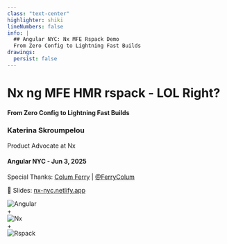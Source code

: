 ```yaml
---
class: "text-center"
highlighter: shiki
lineNumbers: false
info: |
  ## Angular NYC: Nx MFE Rspack Demo
  From Zero Config to Lightning Fast Builds
drawings:
  persist: false
---
```


<style>
.bounce-logo {
  animation: bounce 2s ease-in-out infinite;
}
.bounce-logo:nth-child(1) {
  animation-delay: 0s;
}
.bounce-logo:nth-child(3) {
  animation-delay: 0.3s;
}
.bounce-logo:nth-child(5) {
  animation-delay: 0.6s;
}
@keyframes bounce {
  0%, 100% {
    transform: translateY(0px);
  }
  50% {
    transform: translateY(-8px);
  }
}
</style>

# Nx ng MFE HMR rspack - LOL Right?

#### From Zero Config to Lightning Fast Builds

<div class="pt-12">
  <h3>Katerina Skroumpelou</h3>
  <p>Product Advocate at Nx</p>
</div>

<div class="pt-8">
  <h4>Angular NYC - Jun 3, 2025</h4>
  <p class="text-sm">Special Thanks: <a href="https://github.com/coly010">Colum Ferry</a> | <a href="https://twitter.com/FerryColum">@FerryColum</a></p>
</div>

<div>
  <p class="text-sm">📖 Slides: <a href="https://nx-nyc.netlify.app/">nx-nyc.netlify.app</a></p>
</div>

<div class="pt-12 flex justify-center items-center gap-12">
  <div class="flex items-center gap-2 bounce-logo">
    <img src="/images/angular-logo.png" alt="Angular" class="h-16 w-16" />
  </div>
  
  <div class="text-4xl">+</div>
  
  <div class="flex items-center gap-2 bounce-logo">
    <img src="/images/nx.png" alt="Nx" class="h-16 w-16" />
  </div>
  
  <div class="text-4xl">+</div>
  
  <div class="flex items-center gap-2 bounce-logo">
    <img src="/images/rspack-logo.svg" alt="Rspack" class="h-16 w-16" />
  </div>
</div>
